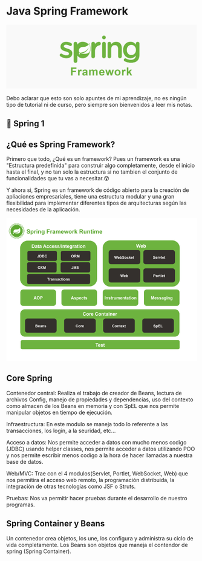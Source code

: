 # Java Spring Framework
![Opening logo](images/logo.jpg)

Debo aclarar que esto son solo apuntes de mi aprendizaje, no es ningún tipo de tutorial ni de curso, pero siempre son bienvenidos a leer mis notas.
## 📔 Spring 1
##  ¿Qué es Spring Framework?
Primero que todo, ¿Qué es un framework? Pues un framework es una "Estructura predefinida" para construir algo completamente, desde el inicio hasta el final, y no tan solo la estructura si no tambien el conjunto de funcionalidades que tu vas a necesitar.😮

Y ahora si, Spring es un framework de código abierto para la creación de apliaciones empresariales, tiene una estructura modular y una gran flexibilidad para implementar diferentes tipos de arquitecturas según las necesidades de la aplicación.

![Spring_Runtime](images/springruntime.png)

##  Core Spring

Contenedor central: Realiza el trabajo de creador de Beans, lectura de archivos Config, manejo de propiedades y dependencias, uso del contexto como almacen de los Beans en memoria y con SpEL que nos permite manipular objetos en tiempo de ejecución.

Infraestructura: En este modulo se maneja todo lo referente a las transacciones, los login, a la seuridad, etc...

Acceso a datos: Nos permite acceder a datos con mucho menos codigo (JDBC) usando helper classes, nos permite acceder a datos utilizando POO y nos permite escribir menos codigo a la hora de hacer llamadas a nuestra base de datos.

Web/MVC: Trae con el 4 modulos(Servlet, Portlet, WebSocket, Web) que nos permitira el acceso web remoto, la programación distribuida, la integración de otras tecnologías como JSF o Struts.

Pruebas: Nos va permitir hacer pruebas durante el desarrollo de nuestro programas.

##  Spring Container y Beans
Un contenedor crea objetos, los une, los configura y administra su ciclo de vida completamente. Los Beans son objetos que maneja el contendor de spring (Spring Container).
